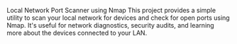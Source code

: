 Local Network Port Scanner using Nmap
This project provides a simple utility to scan your local network for devices and check for open ports using Nmap. It's useful for network diagnostics, security audits, and learning more about the devices connected to your LAN.
